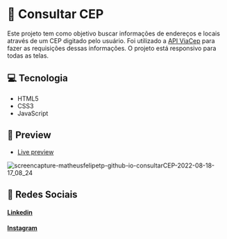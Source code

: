 # 📍 Consultar CEP
Este projeto tem como objetivo buscar informações de endereços e locais através de um CEP digitado pelo usuário. Foi utilizado a [API ViaCep](https://viacep.com.br/) para fazer as requisições dessas informações. O projeto está responsivo para todas as telas.

## 💻 Tecnologia
- HTML5
- CSS3
- JavaScript

## 🎨 Preview

- <a href="https://matheusfelipetp.github.io/consultarCEP/">Live preview</a>

![screencapture-matheusfelipetp-github-io-consultarCEP-2022-08-18-17_08_24](https://user-images.githubusercontent.com/102761014/185485253-7fa99063-d455-49de-b403-e8e333f988f8.png)


## 📱 Redes Sociais
#### [Linkedin](https://www.linkedin.com/in/matheusfelipetp/)

#### [Instagram](https://www.instagram.com/matheusfelipetp/)
